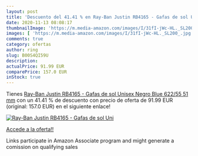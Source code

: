 ```yaml
---
layout: post
title: 'Descuento del 41.41 % en Ray-Ban Justin RB4165 - Gafas de sol Uni'
date: 2020-11-13 08:08:17
thumbnailImage: 'https://m.media-amazon.com/images/I/31fI-jWc-HL._SL200_.jpg'
images: [ 'https://m.media-amazon.com/images/I/31fI-jWc-HL._SL200_.jpg' ]
comments: true
category: ofertas
author: ring
slug: B00S4QI59U
description:
actualPrice: 91.99 EUR
comparePrice: 157.0 EUR
inStock: true
---
```


Tienes [Ray-Ban Justin RB4165 - Gafas de sol Unisex  Negro  Blue 622/55   51 mm](https://www.amazon.es/dp/B00S4QI59U/?tag=tolees-21) con un 41.41 % de descuento con precio de oferta de 91.99 EUR (original: 157.0 EUR) en el siguiente enlace!

[![Ray-Ban Justin RB4165 - Gafas de sol Uni](https://m.media-amazon.com/images/I/31fI-jWc-HL._SL200_.jpg)](https://www.amazon.es/dp/B00S4QI59U/?tag=tolees-21)

[Accede a la oferta!!](https://www.amazon.es/dp/B00S4QI59U/?tag=tolees-21)

Links participate in Amazon Associate program and might generate a comission on qualifying sales


